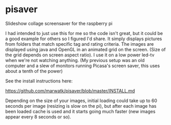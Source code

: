 pisaver
=======

Slideshow collage screensaver for the raspberry pi

I had intended to just use this for me so the code isn't great, but it could be a good example for others so I figured I'd share. It simply displays pictures from folders that match specific tag and rating criteria. The images are displayed using java and OpenGL in an animated grid on the screen. (Size of the grid depends on screen aspect ratio). I use it on a low power led-tv when we're not watching anything. (My previous setup was an old computer and a slew of monitors running Picasa's screen saver, this uses about a tenth of the power)

See the install instructions here:

https://github.com/marwatk/pisaver/blob/master/INSTALL.md

Depending on the size of your images, initial loading could take up to 60 seconds per image (resizing is slow on the pi), but after each image has been loaded cache is used and it starts going much faster (new images appear every 8 seconds or so).

